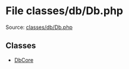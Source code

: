 File classes/db/Db.php
=========

Source: [classes/db/Db.php](https://github.com/PrestaShop/PrestaShop/blob/1.5.5.0/classes/db/Db.php)


Classes
-------

* [DbCore](class.DbCore.md)

